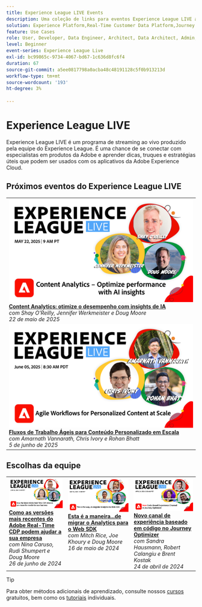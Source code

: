 ```yaml
---
title: Experience League LIVE Events
description: Uma coleção de links para eventos Experience League LIVE anteriores
solution: Experience Platform,Real-Time Customer Data Platform,Journey Optimizer,Experience Manager,Target,Audience Manager,Analytics
feature: Use Cases
role: User, Developer, Data Engineer, Architect, Data Architect, Admin, Leader
level: Beginner
event-series: Experience League Live
exl-id: bc99865c-9734-4067-bd67-1c636d8fc6f4
duration: 67
source-git-commit: a5ee0817798a0acba48c48191128c5f0b913213d
workflow-type: tm+mt
source-wordcount: '193'
ht-degree: 3%

---
```


# Experience League LIVE 

Experience League LIVE é um programa de streaming ao vivo produzido pela equipe do Experience League.  É uma chance de se conectar com especialistas em produtos da Adobe e aprender dicas, truques e estratégias úteis que podem ser usados com os aplicativos da Adobe Experience Cloud.

<div id="upcoming-events">

## Próximos eventos do Experience League LIVE

<table>
    <tr>
        <td style="vertical-align: top;"><a href="episodes/exl-live-episode-05-22-25.md">
              <img alt="Experience League LIVE 22 de maio" src="episodes/assets/May-22-2025-WebBanner.jpg">
            </a>
            <div>
              <a href="episodes/exl-live-episode-05-22-25.md">
                <strong>Content Analytics: otimize o desempenho com insights de IA</strong>
              </a>
              <br/><em>com Shay O'Reilly, Jennifer Werkmeister e Doug Moore</em>
              <br/><em>22 de maio de 2025</em>
            </div>
        </td>
    </tr>
    <tr>
        <td style="vertical-align: top;"><a href="episodes/exl-live-episode-47-2025-06-05.md">
              <img alt="Experience League LIVE 22 de maio" src="assets/WebBannerExLLive-June05-2025.png">
            </a>
            <div>
              <a href="episodes/exl-live-episode-47-2025-06-05.md">
                <strong>Fluxos de Trabalho Ágeis para Conteúdo Personalizado em Escala</strong>
              </a>
              <br/><em>com Amarnath Vannarath, Chris Ivory e Rohan Bhatt</em>
              <br/><em>5 de junho de 2025</em>
            </div>
        </td>
    </tr>
</table>

</div>


<div id="recs-overview-body-1"></div>
<div id="recs-overview-body-2"></div>
<div id="recs-overview-body-3"></div>
<div id="recs-overview-body-4"></div>
<div id="recs-overview-body-5"></div>
<div id="recs-overview-body-6"></div>

<div id="past-events">


</div>

## Escolhas da equipe

<table style="max-width: 1214px;">

<tr>
  <td style="vertical-align: top;"><a href="episodes/exl-live-episode-06-26-24.md">
      <img alt="Experience League LIVE 21 de abril" src="episodes/assets/WebBanner-June26-2024.jpg">
    </a>
    <div>
      <a href="episodes/exl-live-episode-06-26-24.md">
        <strong>Como as versões mais recentes do Adobe Real-Time CDP podem ajudar a sua empresa</strong>
      </a>
      <br/><em>com Nina Caruso, Rudi Shumpert e Doug Moore</em>
      <br/><em>26 de junho de 2024</em>
    </div>
  </td>

<td style="vertical-align: top;">
    <a href="episodes/exl-live-episode-05-16-24.md">
      <img alt="Experience League LIVE ep8" src="episodes/assets/WebBanner-May16-2024.jpg">
    </a>
    <div>
      <a href="episodes/exl-live-episode-05-16-24.md"><strong>Esta é a maneira...de migrar o Analytics para o Web SDK</strong></a>
      <br/><em>com Mitch Rice, Joe Khoury e Doug Moore</em>
      <br/><em>16 de maio de 2024</em>
    </div>
  </td>

<td style="vertical-align: top;">
    <a href="episodes/exl-live-episode-05-26-22.md">
      <img alt="Experience League LIVE 26 de maio" src="episodes/assets/WebBanner-Apr24-2024.jpg">
    </a>
    <div>
      <a href="episodes/exl-live-episode-04-24-24.md">
        <strong>Novo canal de experiência baseado em código no Journey Optimizer</strong>
      </a>
      <br/><em>com Sandra Hausmann, Robert Calangiu e Brent Kostak</em>
      <br/><em>24 de abril de 2024</em>
    </div>
  </td>
  </tr>

</table>


>[!TIP]
>
>Para obter métodos adicionais de aprendizado, consulte nossos [cursos](https://experienceleague.adobe.com/?lang=pt-BR#dashboard/learning) gratuitos, bem como os [tutoriais](https://experienceleague.adobe.com/docs/home-tutorials.html?lang=pt-BR) individuais.

